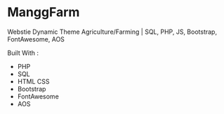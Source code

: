 # ManggFarm
Webstie Dynamic Theme Agriculture/Farming | SQL, PHP, JS, Bootstrap, FontAwesome, AOS

Built With :
- PHP
- SQL
- HTML CSS
- Bootstrap
- FontAwesome
- AOS

